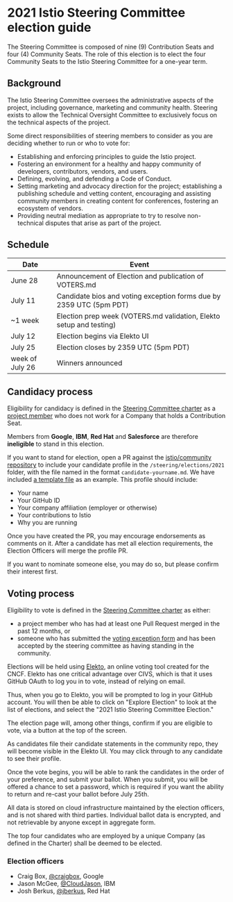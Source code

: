# 2021 Istio Steering Committee election guide

The Steering Committee is composed of nine (9) Contribution Seats and four (4) Community Seats. The role of this election is to elect the four Community Seats to the Istio Steering Committee for a one-year term.

## Background

The Istio Steering Committee oversees the administrative aspects of the project, including governance, marketing and community health. Steering exists to allow the Technical Oversight Committee to exclusively focus on the technical aspects of the project.

Some direct responsibilities of steering members to consider as you are deciding whether to run or who to vote for:

- Establishing and enforcing principles to guide the Istio project.
- Fostering an environment for a healthy and happy community of developers, contributors, vendors, and users.
- Defining, evolving, and defending a Code of Conduct.
- Setting marketing and advocacy direction for the project; establishing a publishing schedule and vetting content, encouraging and assisting community members in creating content for conferences, fostering an ecosystem of vendors.
- Providing neutral mediation as appropriate to try to resolve non-technical disputes that arise as part of the project.

## Schedule

| Date            | Event          |
|-----------------|----------------|
| June 28         | Announcement of Election and publication of VOTERS.md |
| July 11         | Candidate bios and voting exception forms due by 2359 UTC (5pm PDT) |
| ~1 week         | Election prep week (VOTERS.md validation, Elekto setup and testing) |
| July 12         | Election begins via Elekto UI |
| July 25         | Election closes by 2359 UTC (5pm PDT) |
| week of July 26 | Winners announced |

## Candidacy process

Eligibility for candidacy is defined in the [Steering Committee charter](../../CHARTER.md) as a [project member](../../../ROLES.md#member) who does not work for a Company that holds a Contribution Seat.

Members from **Google**, **IBM**, **Red Hat** and **Salesforce** are therefore **ineligible** to stand in this election.

If you want to stand for election, open a PR against the [istio/community repository](https://github.com/istio/community) to include
your candidate profile in the `/steering/elections/2021` folder, with the file named in the format `candidate-yourname.md`. We have included [a template file](nomination-template.md) as an example. This profile should include:

- Your name
- Your GitHub ID
- Your company affiliation (employer or otherwise)
- Your contributions to Istio
- Why you are running

Once you have created the PR, you may encourage endorsements as comments on it. After a candidate has met all election requirements, the Election Officers will merge the profile PR.

If you want to nominate someone else, you may do so, but please confirm their interest first.

## Voting process

Eligibility to vote is defined in the [Steering Committee charter](../../CHARTER.md) as either:

- a project member who has had at least one Pull Request merged in the past 12 months, or
- someone who has submitted the [voting exception form](https://forms.gle/gvJemYA9ECey3K7b6) and has been accepted by the steering committee as having standing in the community.

Elections will be held using [Elekto](https://elekto.io/), an online voting tool
created for the CNCF. Elekto has one critical advantage over CIVS, which is that
it uses GitHub OAuth to log you in to vote, instead of relying on email.

Thus, when you go to Elekto, you will be prompted to log in your GitHub account.
You will then be able to click on "Explore Election" to look at the list of
elections, and select the "2021 Istio Steering Committee Election."

The election page will, among other things, confirm if you are eligible to vote,
via a button at the top of the screen.

As candidates file their candidate statements in the community repo, they will
become visible in the Elekto UI.  You may click through to any candidate to see
their profile.

Once the vote begins, you will be able to rank the candidates in the order of
your preference, and submit your ballot.  When you submit, you will be offered
a chance to set a password, which is required if you want the ability to return
and re-cast your ballot before July 25th.

All data is stored on cloud infrastructure maintained by the election officers,
and is not shared with third parties. Individual ballot data is encrypted, and
not retrievable by anyone except in aggregate form.

The top four candidates who are employed by a unique Company (as defined in the
Charter) shall be deemed to be elected.

### Election officers

- Craig Box, [@craigbox](https://github.com/craigbox), Google
- Jason McGee, [@CloudJason](https://github.com/CloudJason), IBM
- Josh Berkus, [@jberkus](https://github.com/jberkus), Red Hat
